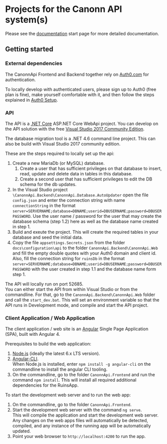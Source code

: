 # Projects for the Canonn API system(s)

Please see the [documentation](./docs/index.md) start page for more detailed documentation.

## Getting started

### External dependencies

The CanonnApi Frontend and Backend together rely on [Auth0.com](Auth0.com) for authentication.

To locally develop with authenticated users, please sign up to Auth0 (free plan is fine), make yourself comfortable with it, and then follow the steps explained in [Auth0 Setup](docs/configuration/auth0/auth0-setup.md).

### API

The API is a [.NET Core](https://www.microsoft.com/net/core#windowsvs2015) ASP.NET Core WebApi project. You can develop on the API solution with the free [Visual Studio 2017 Community Edition](https://www.visualstudio.com/de/vs/visual-studio-2017-rc/).

The database migration tool is a .NET 4.6 command line project. This can also be build with Visual Studio 2017 community edition.

These are the steps required to locally set up the api:

1. Create a new MariaDb (or MySQL) database.
   1. Create a user that has sufficient privileges on that database to insert, read, update and delete data in tables in this database.
   2. Create a second user that has sufficient privileges to edit the DB schema for the db updates.
2. In the Visual Studio project `\CanonnApi.Backend\CanonnApi.Database.AutoUpdater` open the file `config.json` and enter the connection string with name `connectionString` in the format `server=SERVERNAME;database=DBNAME;userid=DBUSERNAME;password=DBUSERPASSWORD`. Use the user name / password for the user that may create the database schema (step 1.2) here as well as the database name created in step 1.
3. Build and exeute the project. This will create the required tables in your database and seed the initial data.
4. Copy the file `appsettings.Secrets.json` from the folder `docs\configuration\api` to the folder `CanonnApi.Backend\CanonnApi.Web` and fill the empty double quotes with your Auth0 domain and client id. Also, fill the connection string for `ruinsDb` in the format `server=SERVERNAME;database=DBNAME;userid=DBUSERNAME;password=DBUSERPASSWORD` with the user created in step 1.1 and the database name form step 1.

The API will locally run on port 52685.  
You can either start the API from within Visual Studio or from the commandline. For that, go to the `CanonnApi.Backend\CanonnApi.Web` folder and call the `start_dev.bat`. This will set an environment variable so that the API runs in Development mode, and compile and start the API project.

### Client Application / Web Application

The client application / web site is an [Angular](http://Angular.io) Single Page Application (SPA), built with Angular 4.

Prerequisites to build the web application:
1. [Node.js](https://nodejs.org) (ideally the latest 6.x LTS version).
2. [Angular-CLI](https://cli.angular.io/).  
  When Node.js is installed, enter `npm install -g angular-cli` on the commandline to install the angular CLI tooling.
3. On the commandline, go to the folder `CanonnApi.Frontend` and run the command `npm install`. 
  This will install all required additional dependencies for the RuinsApp.

To start the development web server and to run the web app:

1. On the commandline, go to the folder `CanonnApi.Frontend`.
2. Start the development web server with the command `ng serve`.  
  This will compile the application and start the development web server. Any changes on the web apps files will automatically be detected, compiled, and any instance of the running app will be automatically updated.
3. Point your web browser to `http://localhost:4200` to run the app.
